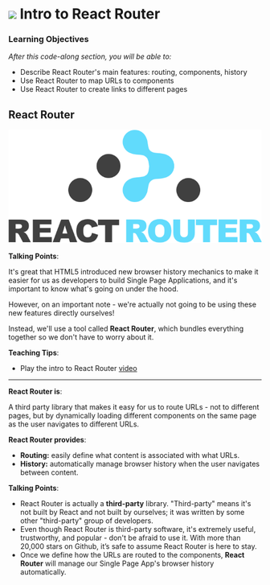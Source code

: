 # ![](https://ga-dash.s3.amazonaws.com/production/assets/logo-9f88ae6c9c3871690e33280fcf557f33.png) Intro to React Router


### Learning Objectives
*After this code-along section, you will be able to:*
* Describe React Router's main features: routing, components, history
* Use React Router to map URLs to components
* Use React Router to create links to different pages

## React Router

![logo](assets/react-router-logo.png)


<aside class="notes">

**Talking Points**:

It's great that HTML5 introduced new browser history mechanics to make it easier
for us as developers to build Single Page Applications, and it's important to know what's going on under the hood.

However, on an important note - we're actually not going to
be using these new features directly ourselves!

Instead, we'll use a tool called **React Router**, which bundles everything together so we don't have to worry about it.



**Teaching Tips**:
* Play the intro to React Router [video](https://generalassembly.wistia.com/medias/tep72w77ir)

</aside>

---

**React Router is**: 

A third party library that makes it easy for us to route URLs - not to different pages, but by dynamically loading different components on the same page as the user navigates to different URLs. 

**React Router provides**:

* **Routing:** easily define what content is associated with what URLs.
* **History:** automatically manage browser history when the user navigates between content.

<aside class="notes">

**Talking Points**:

* React Router is actually a **third-party** library. "Third-party" means it's not built by React and not built by ourselves; it was written by some other "third-party" group of developers. 
* Even though React Router is third-party
software, it's extremely useful, trustworthy, and popular - don't be afraid to use it. With more than 20,000 stars on Github, it’s safe to assume React Router is here to stay.
* Once we define how the URLs are routed to the components, **React Router** will manage our Single Page App's browser history automatically.

</aside>





